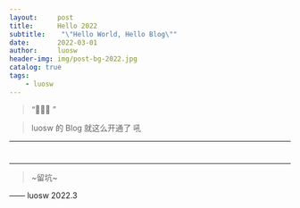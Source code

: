 ```yaml
---
layout:     post
title:      Hello 2022
subtitle:    "\"Hello World, Hello Blog\""
date:       2022-03-01
author:     luosw
header-img: img/post-bg-2022.jpg
catalog: true
tags:
	- luosw
---
```


> “🙉🙉🙉 ”




> luosw 的 Blog 就这么开通了 吼



---



>#
---


>~留坑~

—— luosw 2022.3


